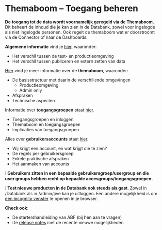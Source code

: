 # Themaboom – Toegang beheren

**De toegang tot de data wordt voornamelijk geregeld via de Themaboom.** Dit beheert de inhoud die je kan zien in de Databank, zowel voor ingelogde als niet ingelogde personen. Ook regelt de themaboom wat er doorstroomt via de Connector of naar de Dashboards.

**Algemene informatie** vind je [hier](https://github.com/provinciesincijfers/JiveDocumentation/blob/master/05.%20Themaboom%20-%20Toegang%20beheren/Algemene%20info%20over%20de%20toegang.md), waaronder:

- Het verschil tussen de test- en productieomgeving
- Het verschil tussen publiceren en extern zetten van data

[Hier](https://github.com/provinciesincijfers/JiveDocumentation/blob/master/05.%20Themaboom%20-%20Toegang%20beheren/De%20themaboom.md) vind je meer informatie over de **themaboom**, waaronder:

- De basisstructuur met daarin de verschillende omgevingen
  - Productieomgeving
  - Admin only
- Afspraken
- Technische aspecten

Informatie over **toegangsgroepen** staat [hier](https://github.com/provinciesincijfers/JiveDocumentation/blob/master/05.%20Themaboom%20-%20Toegang%20beheren/Toegangsgroepen.md).

- Toegangsgroepen en inloggen
- Themaboom en toegangsgroepen
- Implicaties van toegangsgroepen

Alles over **gebruikersaccounts** staat [hier](https://github.com/provinciesincijfers/JiveDocumentation/blob/master/05.%20Themaboom%20-%20Toegang%20beheren/Gebruikersaccounts.md).

- Wij krijgt een account, en wat krijgt die te zien?
- De regels per gebruikersgroep
- Enkele praktische afspraken
- Het aanmaken van accounts

❕ **Gebruikers zitten in een bepaalde gebruikersgroep/usergroup en die user groups hebben recht op bepaalde accesgroups/toegangsgroepen.**

❕ **Test nieuwe producten in de Databank ook steeds als gast**. Zowel in /Databank als in /admin/jive kan je uitloggen. Een andere mogelijkheid is om [een incognito venster](https://computertotaal.nl/artikelen/apps-software/zo-gebruik-je-de-privemodus-van-je-browser-68972/) te openen in je browser.

**Check ook:**

- De startershandleiding van ABF (bij hen aan te vragen)
- De [release notes](https://swing.eu/release_notes/Mosaic/index.html) met de recente nieuwe mogelijkheden

